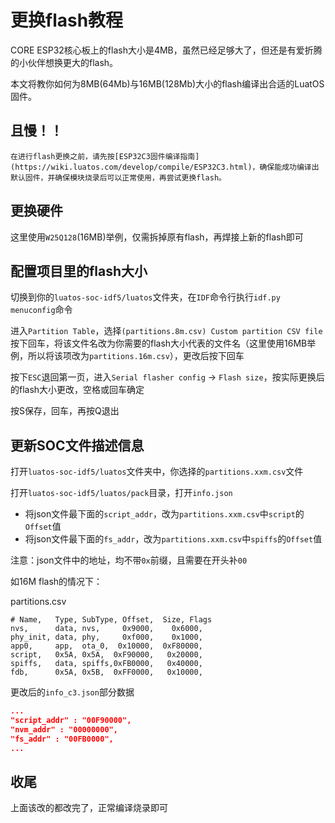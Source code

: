 # 更换flash教程

CORE ESP32核心板上的flash大小是4MB，虽然已经足够大了，但还是有爱折腾的小伙伴想换更大的flash。

本文将教你如何为8MB(64Mb)与16MB(128Mb)大小的flash编译出合适的LuatOS固件。

## **且慢！！**

```{warning}
在进行flash更换之前，请先按[ESP32C3固件编译指南](https://wiki.luatos.com/develop/compile/ESP32C3.html)，确保能成功编译出默认固件，并确保模块烧录后可以正常使用，再尝试更换flash。
```

## 更换硬件

这里使用`W25Q128`(16MB)举例，仅需拆掉原有flash，再焊接上新的flash即可

## 配置项目里的flash大小

切换到你的`luatos-soc-idf5/luatos`文件夹，在`IDF`命令行执行`idf.py menuconfig`命令

进入`Partition Table`，选择`(partitions.8m.csv) Custom partition CSV file`按下回车，将该文件名改为你需要的flash大小代表的文件名（这里使用16MB举例，所以将该项改为`partitions.16m.csv`），更改后按下回车

按下`ESC`退回第一页，进入`Serial flasher config` -> `Flash size`，按实际更换后的flash大小更改，空格或回车确定

按S保存，回车，再按Q退出

## 更新SOC文件描述信息

打开`luatos-soc-idf5/luatos`文件夹中，你选择的`partitions.xxm.csv`文件

打开`luatos-soc-idf5/luatos/pack`目录，打开`info.json`

- 将json文件最下面的`script_addr`，改为`partitions.xxm.csv`中`script`的`Offset`值
- 将json文件最下面的`fs_addr`，改为`partitions.xxm.csv`中`spiffs`的`Offset`值

注意：json文件中的地址，均不带`0x`前缀，且需要在开头补`00`

如16M flash的情况下：

partitions.csv

```csv
# Name,   Type, SubType, Offset,  Size, Flags
nvs,      data, nvs,     0x9000,    0x6000,
phy_init, data, phy,     0xf000,    0x1000,
app0,     app,  ota_0,  0x10000,  0xF80000,
script,   0x5A, 0x5A,  0xF90000,   0x20000,
spiffs,   data, spiffs,0xFB0000,   0x40000,
fdb,      0x5A, 0x5B,  0xFF0000,   0x10000,
```

更改后的`info_c3.json`部分数据

```json
...
"script_addr" : "00F90000",
"nvm_addr" : "00000000",
"fs_addr" : "00FB0000",
...
```

## 收尾

上面该改的都改完了，正常编译烧录即可
